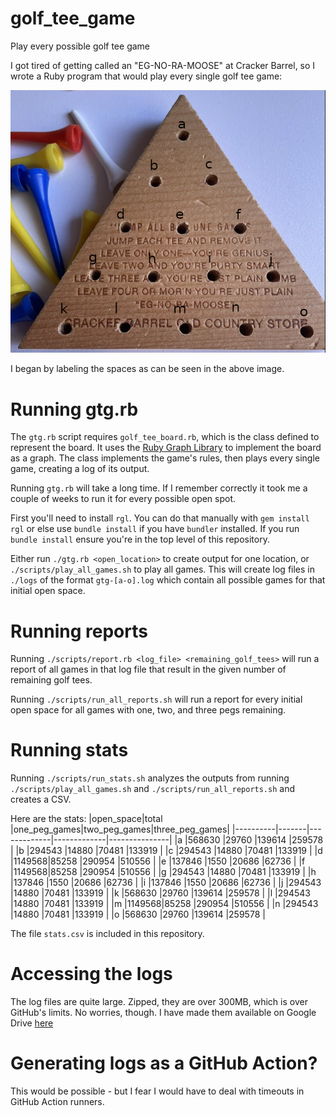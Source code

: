 # golf_tee_game
Play every possible golf tee game

I got tired of getting called an "EG-NO-RA-MOOSE" at Cracker Barrel, so I wrote a Ruby program
that would play every single golf tee game:

![golf tee board](./gtg.png)

I began by labeling the spaces as can be seen in the above image.

# Running gtg.rb
The `gtg.rb` script requires `golf_tee_board.rb`, which is the class defined to represent the board.  It uses the [Ruby Graph Library](https://github.com/monora/rgl)
to implement the board as a graph.  The class implements the game's rules, then plays every single game, creating a log of its output.

Running `gtg.rb` will take a long time.  If I remember correctly it took me a couple of weeks to run it for every possible open spot.

First you'll need to install `rgl`.  You can do that manually with `gem install rgl` or else use `bundle install` if you have `bundler` installed.
If you run `bundle install` ensure you're in the top level of this repository.

Either run `./gtg.rb <open_location>` to create output for one location, or `./scripts/play_all_games.sh` to play all games.  This will
create log files in `./logs` of the format `gtg-[a-o].log` which contain all possible games for that initial open space.

# Running reports
Running `./scripts/report.rb <log_file> <remaining_golf_tees>` will run a report of all games in that log file that result
in the given number of remaining golf tees.

Running `./scripts/run_all_reports.sh` will run a report for every initial open space for all games with one, two, and three pegs remaining.

# Running stats
Running `./scripts/run_stats.sh` analyzes the outputs from running `./scripts/play_all_games.sh` and `./scripts/run_all_reports.sh` and
creates a CSV.

Here are the stats:
|open_space|total  |one_peg_games|two_peg_games|three_peg_games|
|----------|-------|-------------|-------------|---------------|
|a         |568630 |29760        |139614       |259578         |
|b         |294543 |14880        |70481        |133919         |
|c         |294543 |14880        |70481        |133919         |
|d         |1149568|85258        |290954       |510556         |
|e         |137846 |1550         |20686        |62736          |
|f         |1149568|85258        |290954       |510556         |
|g         |294543 |14880        |70481        |133919         |
|h         |137846 |1550         |20686        |62736          |
|i         |137846 |1550         |20686        |62736          |
|j         |294543 |14880        |70481        |133919         |
|k         |568630 |29760        |139614       |259578         |
|l         |294543 |14880        |70481        |133919         |
|m         |1149568|85258        |290954       |510556         |
|n         |294543 |14880        |70481        |133919         |
|o         |568630 |29760        |139614       |259578         |

The file `stats.csv` is included in this repository.

# Accessing the logs
The log files are quite large.  Zipped, they are over 300MB, which is over GitHub's limits.  No worries, though.  I have
made them available on Google Drive [here](https://drive.google.com/file/d/1T_EdX8Fee5mfVQwmG_EHOv2UHYAM7Kyh/view?usp=sharing)

# Generating logs as a GitHub Action?
This would be possible - but I fear I would have to deal with timeouts in GitHub Action runners.
